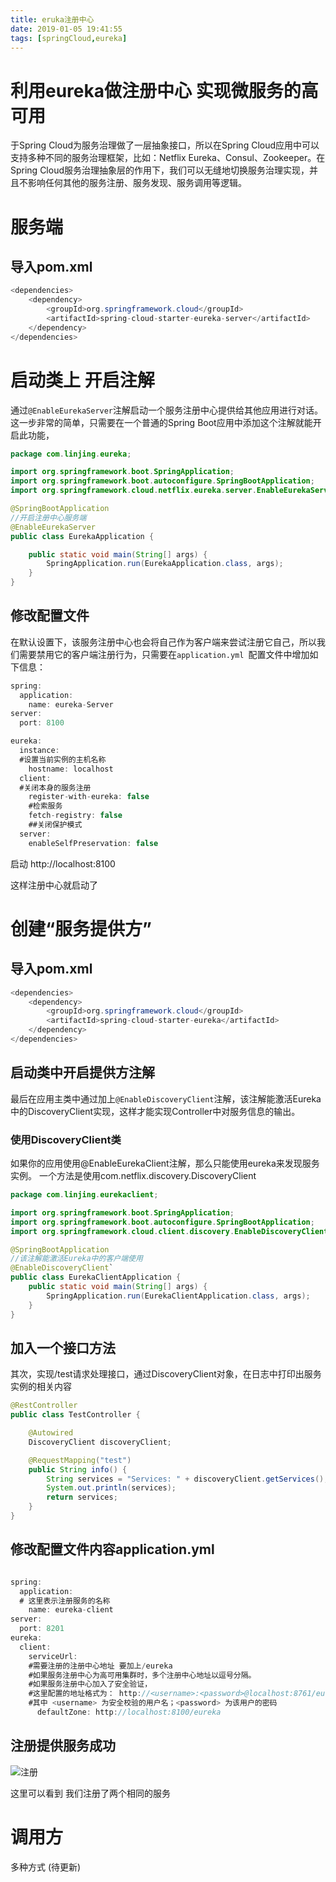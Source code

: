 ```yaml
---
title: eruka注册中心
date: 2019-01-05 19:41:55
tags: [springCloud,eureka]
---
```


# 利用eureka做注册中心 实现微服务的高可用

于Spring Cloud为服务治理做了一层抽象接口，所以在Spring Cloud应用中可以支持多种不同的服务治理框架，比如：Netflix Eureka、Consul、Zookeeper。在Spring Cloud服务治理抽象层的作用下，我们可以无缝地切换服务治理实现，并且不影响任何其他的服务注册、服务发现、服务调用等逻辑。

<!--more-->

# 服务端

## 导入pom.xml

```java
<dependencies>
    <dependency>
        <groupId>org.springframework.cloud</groupId>
        <artifactId>spring-cloud-starter-eureka-server</artifactId>
    </dependency>
</dependencies>
```



# 启动类上 开启注解

通过`@EnableEurekaServer`注解启动一个服务注册中心提供给其他应用进行对话。这一步非常的简单，只需要在一个普通的Spring Boot应用中添加这个注解就能开启此功能，

```java
package com.linjing.eureka;

import org.springframework.boot.SpringApplication;
import org.springframework.boot.autoconfigure.SpringBootApplication;
import org.springframework.cloud.netflix.eureka.server.EnableEurekaServer;

@SpringBootApplication
//开启注册中心服务端
@EnableEurekaServer
public class EurekaApplication {

    public static void main(String[] args) {
        SpringApplication.run(EurekaApplication.class, args);
    }
}

```



## 修改配置文件

在默认设置下，该服务注册中心也会将自己作为客户端来尝试注册它自己，所以我们需要禁用它的客户端注册行为，只需要在`application.yml `配置文件中增加如下信息：

```java
spring:
  application:
    name: eureka-Server
server:
  port: 8100

eureka:
  instance:
  #设置当前实例的主机名称
    hostname: localhost
  client:
  #关闭本身的服务注册
    register-with-eureka: false
    #检索服务
    fetch-registry: false
    ##关闭保护模式
  server:
    enableSelfPreservation: false

```



启动  http://localhost:8100 

这样注册中心就启动了



# 创建“服务提供方”

## 导入pom.xml

```java
<dependencies>
    <dependency>
        <groupId>org.springframework.cloud</groupId>
        <artifactId>spring-cloud-starter-eureka</artifactId>
    </dependency>
</dependencies>
```

## 启动类中开启提供方注解

最后在应用主类中通过加上`@EnableDiscoveryClient`注解，该注解能激活Eureka中的DiscoveryClient实现，这样才能实现Controller中对服务信息的输出。

### 使用DiscoveryClient类

如果你的应用使用@EnableEurekaClient注解，那么只能使用eureka来发现服务实例。 
一个方法是使用com.netflix.discovery.DiscoveryClient

```java
package com.linjing.eurekaclient;

import org.springframework.boot.SpringApplication;
import org.springframework.boot.autoconfigure.SpringBootApplication;
import org.springframework.cloud.client.discovery.EnableDiscoveryClient;

@SpringBootApplication
//该注解能激活Eureka中的客户端使用
@EnableDiscoveryClient`
public class EurekaClientApplication {
    public static void main(String[] args) {
        SpringApplication.run(EurekaClientApplication.class, args);
    }
}
```

## 加入一个接口方法

其次，实现/test请求处理接口，通过DiscoveryClient对象，在日志中打印出服务实例的相关内容

```java
@RestController
public class TestController {

    @Autowired
    DiscoveryClient discoveryClient;

    @RequestMapping("test")
    public String info() {
        String services = "Services: " + discoveryClient.getServices();
        System.out.println(services);
        return services;
    }
}
```

## 修改配置文件内容application.yml

```java

spring:
  application:
  # 这里表示注册服务的名称
    name: eureka-client
server:
  port: 8201
eureka:
  client:
    serviceUrl:
    #需要注册的注册中心地址 要加上/eureka
    #如果服务注册中心为高可用集群时，多个注册中心地址以逗号分隔。
    #如果服务注册中心加入了安全验证，
    #这里配置的地址格式为： http://<username>:<password>@localhost:8761/eureka
    #其中 <username> 为安全校验的用户名；<password> 为该用户的密码
      defaultZone: http://localhost:8100/eureka

```

## 注册提供服务成功

![注册](/img/2019-1-5/eureka.png)

这里可以看到 我们注册了两个相同的服务



# 调用方



多种方式 (待更新)


